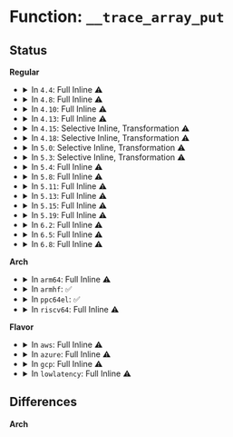# Function: <code>__trace_array_put</code>

## Status
<b>Regular</b>
<ul>
<li>
<details>
<summary>In <code>4.4</code>: Full Inline ⚠️</summary>

**Collision:** Unique Static

**Inline:** Full

**Transformation:** False

**Instances:**

```
In kernel/trace/trace.c (ffffffff8114bd5e)
Location: kernel/trace/trace.c:298
Inline: True
Inline callers:
  - kernel/trace/trace.c:tracing_buffers_release
  - kernel/trace/trace.c:tracing_open_pipe
  - kernel/trace/trace.c:trace_array_put
  - kernel/trace/trace.c:tracing_release
```
</details>
</li>
<li>
<details>
<summary>In <code>4.8</code>: Full Inline ⚠️</summary>

**Collision:** Unique Static

**Inline:** Full

**Transformation:** False

**Instances:**

```
In kernel/trace/trace.c (ffffffff8115477e)
Location: kernel/trace/trace.c:296
Inline: True
Inline callers:
  - kernel/trace/trace.c:tracing_buffers_release
  - kernel/trace/trace.c:tracing_open_pipe
  - kernel/trace/trace.c:tracing_release
  - kernel/trace/trace.c:trace_array_put
```
</details>
</li>
<li>
<details>
<summary>In <code>4.10</code>: Full Inline ⚠️</summary>

**Collision:** Unique Static

**Inline:** Full

**Transformation:** False

**Instances:**

```
In kernel/trace/trace.c (ffffffff8115ec0e)
Location: kernel/trace/trace.c:298
Inline: True
Inline callers:
  - kernel/trace/trace.c:tracing_buffers_release
  - kernel/trace/trace.c:tracing_open_pipe
  - kernel/trace/trace.c:tracing_open_pipe
  - kernel/trace/trace.c:tracing_release
  - kernel/trace/trace.c:trace_array_put
```
</details>
</li>
<li>
<details>
<summary>In <code>4.13</code>: Full Inline ⚠️</summary>

**Collision:** Unique Static

**Inline:** Full

**Transformation:** False

**Instances:**

```
In kernel/trace/trace.c (ffffffff81161e4c)
Location: kernel/trace/trace.c:290
Inline: True
Inline callers:
  - kernel/trace/trace.c:tracing_buffers_release
  - kernel/trace/trace.c:tracing_open_pipe
  - kernel/trace/trace.c:tracing_open_pipe
  - kernel/trace/trace.c:tracing_release
  - kernel/trace/trace.c:trace_array_put
```
</details>
</li>
<li>
<details>
<summary>In <code>4.15</code>: Selective Inline, Transformation ⚠️</summary>

**Collision:** Unique Static

**Inline:** Selective

**Transformation:** True

**Instances:**

```
In kernel/trace/trace.c (ffffffff8116f310)
Location: kernel/trace/trace.c:290
Inline: True
Direct callers:
  - kernel/trace/trace.c:tracing_buffers_release
  - kernel/trace/trace.c:tracing_open_pipe
  - kernel/trace/trace.c:tracing_open_pipe
  - kernel/trace/trace.c:tracing_release
  - kernel/trace/trace.c:trace_array_put
```
**Symbols:**

```
ffffffff8116f310-ffffffff8116f329: __trace_array_put.isra.25 (STB_LOCAL)
```
</details>
</li>
<li>
<details>
<summary>In <code>4.18</code>: Selective Inline, Transformation ⚠️</summary>

**Collision:** Unique Static

**Inline:** Selective

**Transformation:** True

**Instances:**

```
In kernel/trace/trace.c (ffffffff8117e390)
Location: kernel/trace/trace.c:291
Inline: True
Direct callers:
  - kernel/trace/trace.c:tracing_buffers_release
  - kernel/trace/trace.c:tracing_open_pipe
  - kernel/trace/trace.c:tracing_open_pipe
  - kernel/trace/trace.c:tracing_release
  - kernel/trace/trace.c:trace_array_put
```
**Symbols:**

```
ffffffff8117e390-ffffffff8117e3a9: __trace_array_put.isra.25 (STB_LOCAL)
```
</details>
</li>
<li>
<details>
<summary>In <code>5.0</code>: Selective Inline, Transformation ⚠️</summary>

**Collision:** Unique Static

**Inline:** Selective

**Transformation:** True

**Instances:**

```
In kernel/trace/trace.c (ffffffff8118bc80)
Location: kernel/trace/trace.c:292
Inline: True
Direct callers:
  - kernel/trace/trace.c:tracing_buffers_release
  - kernel/trace/trace.c:tracing_open_pipe
  - kernel/trace/trace.c:tracing_open_pipe
  - kernel/trace/trace.c:tracing_release
  - kernel/trace/trace.c:trace_array_put
```
**Symbols:**

```
ffffffff8118bc80-ffffffff8118bc99: __trace_array_put.isra.26 (STB_LOCAL)
```
</details>
</li>
<li>
<details>
<summary>In <code>5.3</code>: Selective Inline, Transformation ⚠️</summary>

**Collision:** Unique Static

**Inline:** Selective

**Transformation:** True

**Instances:**

```
In kernel/trace/trace.c (0)
Location: kernel/trace/trace.c:294
Inline: True
Direct callers:
  - kernel/trace/trace.c:tracing_buffers_release
  - kernel/trace/trace.c:tracing_open_pipe
  - kernel/trace/trace.c:tracing_open_pipe
  - kernel/trace/trace.c:tracing_release
  - kernel/trace/trace.c:trace_array_put
```
**Symbols:**

```
ffffffff811993a0-ffffffff811993ba: __trace_array_put.isra.0 (STB_LOCAL)
ffffffff811a19c9-ffffffff811a19de: __trace_array_put.isra.0.cold (STB_LOCAL)
```
</details>
</li>
<li>
<details>
<summary>In <code>5.4</code>: Full Inline ⚠️</summary>

**Collision:** Unique Static

**Inline:** Full

**Transformation:** False

**Instances:**

```
In kernel/trace/trace.c (ffffffff811a441f)
Location: kernel/trace/trace.c:295
Inline: True
Inline callers:
  - kernel/trace/trace.c:tracing_buffers_release
  - kernel/trace/trace.c:tracing_open_pipe
  - kernel/trace/trace.c:tracing_open_pipe
  - kernel/trace/trace.c:tracing_release
  - kernel/trace/trace.c:trace_array_put
```
</details>
</li>
<li>
<details>
<summary>In <code>5.8</code>: Full Inline ⚠️</summary>

**Collision:** Unique Static

**Inline:** Full

**Transformation:** False

**Instances:**

```
In kernel/trace/trace.c (ffffffff811bc558)
Location: kernel/trace/trace.c:298
Inline: True
Inline callers:
  - kernel/trace/trace.c:tracing_buffers_release
  - kernel/trace/trace.c:tracing_buffers_open
  - kernel/trace/trace.c:tracing_buffers_open
  - kernel/trace/trace.c:tracing_err_log_release
  - kernel/trace/trace.c:tracing_err_log_open
  - kernel/trace/trace.c:tracing_snapshot_open
  - kernel/trace/trace.c:tracing_time_stamp_mode_open
  - kernel/trace/trace.c:tracing_clock_open
  - kernel/trace/trace.c:tracing_free_buffer_release
  - kernel/trace/trace.c:tracing_release_pipe
  - kernel/trace/trace.c:tracing_open_pipe
  - kernel/trace/trace.c:tracing_open_pipe
  - kernel/trace/trace.c:tracing_trace_options_open
  - kernel/trace/trace.c:show_traces_release
  - kernel/trace/trace.c:show_traces_open
  - kernel/trace/trace.c:tracing_open
  - kernel/trace/trace.c:tracing_single_release_tr
  - kernel/trace/trace.c:tracing_release_generic_tr
  - kernel/trace/trace.c:tracing_release
  - kernel/trace/trace.c:tracing_release
```
</details>
</li>
<li>
<details>
<summary>In <code>5.11</code>: Full Inline ⚠️</summary>

**Collision:** Unique Static

**Inline:** Full

**Transformation:** False

**Instances:**

```
In kernel/trace/trace.c (ffffffff811ba168)
Location: kernel/trace/trace.c:449
Inline: True
Inline callers:
  - kernel/trace/trace.c:tracing_buffers_release
  - kernel/trace/trace.c:tracing_buffers_open
  - kernel/trace/trace.c:tracing_buffers_open
  - kernel/trace/trace.c:tracing_err_log_release
  - kernel/trace/trace.c:tracing_err_log_open
  - kernel/trace/trace.c:tracing_snapshot_open
  - kernel/trace/trace.c:tracing_time_stamp_mode_open
  - kernel/trace/trace.c:tracing_clock_open
  - kernel/trace/trace.c:tracing_free_buffer_release
  - kernel/trace/trace.c:tracing_release_pipe
  - kernel/trace/trace.c:tracing_open_pipe
  - kernel/trace/trace.c:tracing_open_pipe
  - kernel/trace/trace.c:tracing_trace_options_open
  - kernel/trace/trace.c:show_traces_release
  - kernel/trace/trace.c:show_traces_open
  - kernel/trace/trace.c:tracing_open
  - kernel/trace/trace.c:tracing_single_release_tr
  - kernel/trace/trace.c:tracing_release_generic_tr
  - kernel/trace/trace.c:tracing_release
  - kernel/trace/trace.c:tracing_release
```
</details>
</li>
<li>
<details>
<summary>In <code>5.13</code>: Full Inline ⚠️</summary>

**Collision:** Unique Static

**Inline:** Full

**Transformation:** False

**Instances:**

```
In kernel/trace/trace.c (ffffffff811ba5c8)
Location: kernel/trace/trace.c:450
Inline: True
Inline callers:
  - kernel/trace/trace.c:tracing_buffers_release
  - kernel/trace/trace.c:tracing_buffers_open
  - kernel/trace/trace.c:tracing_buffers_open
  - kernel/trace/trace.c:tracing_err_log_release
  - kernel/trace/trace.c:tracing_err_log_open
  - kernel/trace/trace.c:tracing_snapshot_open
  - kernel/trace/trace.c:tracing_time_stamp_mode_open
  - kernel/trace/trace.c:tracing_clock_open
  - kernel/trace/trace.c:tracing_free_buffer_release
  - kernel/trace/trace.c:tracing_release_pipe
  - kernel/trace/trace.c:tracing_open_pipe
  - kernel/trace/trace.c:tracing_open_pipe
  - kernel/trace/trace.c:tracing_trace_options_open
  - kernel/trace/trace.c:show_traces_release
  - kernel/trace/trace.c:show_traces_open
  - kernel/trace/trace.c:tracing_open
  - kernel/trace/trace.c:tracing_single_release_tr
  - kernel/trace/trace.c:tracing_release_generic_tr
  - kernel/trace/trace.c:tracing_release
  - kernel/trace/trace.c:tracing_release
```
</details>
</li>
<li>
<details>
<summary>In <code>5.15</code>: Full Inline ⚠️</summary>

**Collision:** Unique Static

**Inline:** Full

**Transformation:** False

**Instances:**

```
In kernel/trace/trace.c (ffffffff811e3288)
Location: kernel/trace/trace.c:463
Inline: True
Inline callers:
  - kernel/trace/trace.c:tracing_buffers_release
  - kernel/trace/trace.c:tracing_buffers_open
  - kernel/trace/trace.c:tracing_buffers_open
  - kernel/trace/trace.c:tracing_err_log_release
  - kernel/trace/trace.c:tracing_err_log_open
  - kernel/trace/trace.c:tracing_snapshot_open
  - kernel/trace/trace.c:tracing_time_stamp_mode_open
  - kernel/trace/trace.c:tracing_clock_open
  - kernel/trace/trace.c:tracing_free_buffer_release
  - kernel/trace/trace.c:tracing_release_pipe
  - kernel/trace/trace.c:tracing_open_pipe
  - kernel/trace/trace.c:tracing_open_pipe
  - kernel/trace/trace.c:tracing_trace_options_open
  - kernel/trace/trace.c:show_traces_release
  - kernel/trace/trace.c:show_traces_open
  - kernel/trace/trace.c:tracing_open
  - kernel/trace/trace.c:tracing_single_release_tr
  - kernel/trace/trace.c:tracing_release_generic_tr
  - kernel/trace/trace.c:tracing_release
  - kernel/trace/trace.c:tracing_release
```
</details>
</li>
<li>
<details>
<summary>In <code>5.19</code>: Full Inline ⚠️</summary>

**Collision:** Unique Static

**Inline:** Full

**Transformation:** False

**Instances:**

```
In kernel/trace/trace.c (ffffffff8121a5b5)
Location: kernel/trace/trace.c:473
Inline: True
Inline callers:
  - kernel/trace/trace.c:tracing_buffers_release
  - kernel/trace/trace.c:tracing_buffers_open
  - kernel/trace/trace.c:tracing_err_log_release
  - kernel/trace/trace.c:tracing_err_log_open
  - kernel/trace/trace.c:tracing_snapshot_open
  - kernel/trace/trace.c:tracing_time_stamp_mode_open
  - kernel/trace/trace.c:tracing_clock_open
  - kernel/trace/trace.c:tracing_free_buffer_release
  - kernel/trace/trace.c:tracing_release_pipe
  - kernel/trace/trace.c:tracing_open_pipe
  - kernel/trace/trace.c:tracing_open_pipe
  - kernel/trace/trace.c:tracing_trace_options_open
  - kernel/trace/trace.c:show_traces_release
  - kernel/trace/trace.c:show_traces_open
  - kernel/trace/trace.c:tracing_open
  - kernel/trace/trace.c:tracing_single_release_tr
  - kernel/trace/trace.c:tracing_release_generic_tr
  - kernel/trace/trace.c:tracing_release
  - kernel/trace/trace.c:tracing_release
```
</details>
</li>
<li>
<details>
<summary>In <code>6.2</code>: Full Inline ⚠️</summary>

**Collision:** Unique Static

**Inline:** Full

**Transformation:** False

**Instances:**

```
In kernel/trace/trace.c (ffffffff812642d5)
Location: kernel/trace/trace.c:472
Inline: True
Inline callers:
  - kernel/trace/trace.c:tracing_buffers_release
  - kernel/trace/trace.c:tracing_buffers_open
  - kernel/trace/trace.c:tracing_err_log_release
  - kernel/trace/trace.c:tracing_err_log_open
  - kernel/trace/trace.c:tracing_snapshot_open
  - kernel/trace/trace.c:tracing_time_stamp_mode_open
  - kernel/trace/trace.c:tracing_clock_open
  - kernel/trace/trace.c:tracing_free_buffer_release
  - kernel/trace/trace.c:tracing_release_pipe
  - kernel/trace/trace.c:tracing_open_pipe
  - kernel/trace/trace.c:tracing_open_pipe
  - kernel/trace/trace.c:tracing_trace_options_open
  - kernel/trace/trace.c:show_traces_release
  - kernel/trace/trace.c:show_traces_open
  - kernel/trace/trace.c:tracing_open
  - kernel/trace/trace.c:tracing_single_release_tr
  - kernel/trace/trace.c:tracing_release_generic_tr
  - kernel/trace/trace.c:tracing_release
  - kernel/trace/trace.c:tracing_release
```
</details>
</li>
<li>
<details>
<summary>In <code>6.5</code>: Full Inline ⚠️</summary>

**Collision:** Unique Static

**Inline:** Full

**Transformation:** False

**Instances:**

```
In kernel/trace/trace.c (ffffffff836da189)
Location: kernel/trace/trace.c:513
Inline: True
Inline callers:
  - kernel/trace/trace.c:trace_init
  - kernel/trace/trace.c:tracing_buffers_release
  - kernel/trace/trace.c:tracing_buffers_open
  - kernel/trace/trace.c:tracing_err_log_release
  - kernel/trace/trace.c:tracing_err_log_open
  - kernel/trace/trace.c:tracing_snapshot_open
  - kernel/trace/trace.c:tracing_time_stamp_mode_open
  - kernel/trace/trace.c:tracing_clock_open
  - kernel/trace/trace.c:tracing_free_buffer_release
  - kernel/trace/trace.c:tracing_release_pipe
  - kernel/trace/trace.c:tracing_open_pipe
  - kernel/trace/trace.c:tracing_trace_options_open
  - kernel/trace/trace.c:show_traces_release
  - kernel/trace/trace.c:show_traces_open
  - kernel/trace/trace.c:tracing_open
  - kernel/trace/trace.c:tracing_single_release_tr
  - kernel/trace/trace.c:tracing_release_generic_tr
  - kernel/trace/trace.c:tracing_release
  - kernel/trace/trace.c:tracing_release
```
</details>
</li>
<li>
<details>
<summary>In <code>6.8</code>: Full Inline ⚠️</summary>

**Collision:** Unique Static

**Inline:** Full

**Transformation:** False

**Instances:**

```
In kernel/trace/trace.c (ffffffff8390c6fb)
Location: kernel/trace/trace.c:515
Inline: True
Inline callers:
  - kernel/trace/trace.c:trace_init
  - kernel/trace/trace.c:tracing_release_options
  - kernel/trace/trace.c:tracing_buffers_release
  - kernel/trace/trace.c:tracing_buffers_open
  - kernel/trace/trace.c:tracing_err_log_release
  - kernel/trace/trace.c:tracing_err_log_open
  - kernel/trace/trace.c:tracing_snapshot_open
  - kernel/trace/trace.c:tracing_time_stamp_mode_open
  - kernel/trace/trace.c:tracing_clock_open
  - kernel/trace/trace.c:tracing_free_buffer_release
  - kernel/trace/trace.c:tracing_release_pipe
  - kernel/trace/trace.c:tracing_open_pipe
  - kernel/trace/trace.c:tracing_trace_options_open
  - kernel/trace/trace.c:show_traces_release
  - kernel/trace/trace.c:show_traces_open
  - kernel/trace/trace.c:tracing_open
  - kernel/trace/trace.c:tracing_single_release_tr
  - kernel/trace/trace.c:tracing_release_generic_tr
  - kernel/trace/trace.c:tracing_release
  - kernel/trace/trace.c:tracing_release
  - kernel/trace/trace.c:tracing_single_release_file_tr
  - kernel/trace/trace.c:tracing_open_file_tr
```
</details>
</li>
</ul>
<b>Arch</b>
<ul>
<li>
<details>
<summary>In <code>arm64</code>: Full Inline ⚠️</summary>

**Collision:** Unique Static

**Inline:** Full

**Transformation:** False

**Instances:**

```
In kernel/trace/trace.c (ffff80001021f3b8)
Location: kernel/trace/trace.c:295
Inline: True
Inline callers:
  - kernel/trace/trace.c:tracing_buffers_release
  - kernel/trace/trace.c:tracing_open_pipe
  - kernel/trace/trace.c:tracing_release
  - kernel/trace/trace.c:trace_array_put
```
</details>
</li>
<li>
<details>
<summary>In <code>armhf</code>: ✅</summary>

```c
void __trace_array_put(struct trace_array *this_tr);
```

**Collision:** Unique Static

**Inline:** No

**Transformation:** False

**Instances:**

```
In kernel/trace/trace.c (c045c080)
Location: kernel/trace/trace.c:295
Inline: False
Direct callers:
  - kernel/trace/trace.c:tracing_buffers_release
  - kernel/trace/trace.c:tracing_open_pipe
  - kernel/trace/trace.c:tracing_release
  - kernel/trace/trace.c:trace_array_put
```
**Symbols:**

```
c045c080-c045c0c4: __trace_array_put (STB_LOCAL)
```
</details>
</li>
<li>
<details>
<summary>In <code>ppc64el</code>: ✅</summary>

```c
void __trace_array_put(struct trace_array *this_tr);
```

**Collision:** Unique Static

**Inline:** No

**Transformation:** False

**Instances:**

```
In kernel/trace/trace.c (c0000000002a0de0)
Location: kernel/trace/trace.c:295
Inline: False
Direct callers:
  - kernel/trace/trace.c:tracing_buffers_release
  - kernel/trace/trace.c:tracing_open_pipe
  - kernel/trace/trace.c:tracing_release
  - kernel/trace/trace.c:trace_array_put
```
**Symbols:**

```
c0000000002a0de0-c0000000002a0dfc: __trace_array_put (STB_LOCAL)
```
</details>
</li>
<li>
<details>
<summary>In <code>riscv64</code>: Full Inline ⚠️</summary>

**Collision:** Unique Static

**Inline:** Full

**Transformation:** False

**Instances:**

```
In kernel/trace/trace.c (ffffffe00017bfea)
Location: kernel/trace/trace.c:295
Inline: True
Inline callers:
  - kernel/trace/trace.c:tracing_buffers_release
  - kernel/trace/trace.c:tracing_open_pipe
  - kernel/trace/trace.c:tracing_release
  - kernel/trace/trace.c:trace_array_put
```
</details>
</li>
</ul>
<b>Flavor</b>
<ul>
<li>
<details>
<summary>In <code>aws</code>: Full Inline ⚠️</summary>

**Collision:** Unique Static

**Inline:** Full

**Transformation:** False

**Instances:**

```
In kernel/trace/trace.c (ffffffff8119ca3f)
Location: kernel/trace/trace.c:295
Inline: True
Inline callers:
  - kernel/trace/trace.c:tracing_buffers_release
  - kernel/trace/trace.c:tracing_open_pipe
  - kernel/trace/trace.c:tracing_open_pipe
  - kernel/trace/trace.c:tracing_release
  - kernel/trace/trace.c:trace_array_put
```
</details>
</li>
<li>
<details>
<summary>In <code>azure</code>: Full Inline ⚠️</summary>

**Collision:** Unique Static

**Inline:** Full

**Transformation:** False

**Instances:**

```
In kernel/trace/trace.c (ffffffff8118fa9f)
Location: kernel/trace/trace.c:295
Inline: True
Inline callers:
  - kernel/trace/trace.c:tracing_buffers_release
  - kernel/trace/trace.c:tracing_open_pipe
  - kernel/trace/trace.c:tracing_open_pipe
  - kernel/trace/trace.c:tracing_release
  - kernel/trace/trace.c:trace_array_put
```
</details>
</li>
<li>
<details>
<summary>In <code>gcp</code>: Full Inline ⚠️</summary>

**Collision:** Unique Static

**Inline:** Full

**Transformation:** False

**Instances:**

```
In kernel/trace/trace.c (ffffffff8119a80f)
Location: kernel/trace/trace.c:295
Inline: True
Inline callers:
  - kernel/trace/trace.c:tracing_buffers_release
  - kernel/trace/trace.c:tracing_open_pipe
  - kernel/trace/trace.c:tracing_open_pipe
  - kernel/trace/trace.c:tracing_release
  - kernel/trace/trace.c:trace_array_put
```
</details>
</li>
<li>
<details>
<summary>In <code>lowlatency</code>: Full Inline ⚠️</summary>

**Collision:** Unique Static

**Inline:** Full

**Transformation:** False

**Instances:**

```
In kernel/trace/trace.c (ffffffff811a84af)
Location: kernel/trace/trace.c:295
Inline: True
Inline callers:
  - kernel/trace/trace.c:tracing_buffers_release
  - kernel/trace/trace.c:tracing_open_pipe
  - kernel/trace/trace.c:tracing_open_pipe
  - kernel/trace/trace.c:tracing_release
  - kernel/trace/trace.c:trace_array_put
```
</details>
</li>
</ul>

## Differences
<b>Arch</b>
<ul>
</ul>

